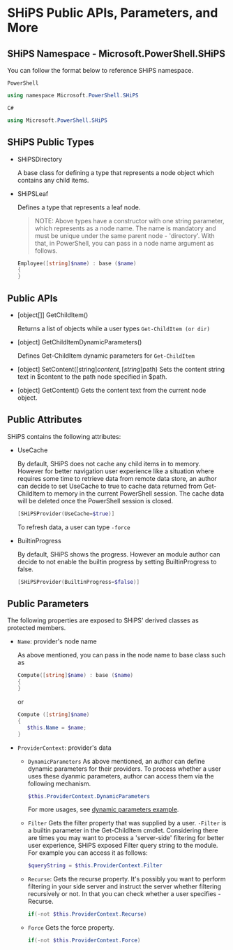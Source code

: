 # SHiPS Public APIs, Parameters, and More

## SHiPS Namespace - Microsoft.PowerShell.SHiPS

You can follow the format below to reference SHiPS namespace.

  `PowerShell`

  ```powershell
  using namespace Microsoft.PowerShell.SHiPS
  ```

  `C#`

  ``` C#
  using Microsoft.PowerShell.SHiPS
  ```

## SHiPS Public Types

- SHiPSDirectory

    A base class for defining a type that represents a node object which contains any child items.

- SHiPSLeaf

    Defines a type that represents a leaf node.

    > NOTE:
Above types have a constructor with one string parameter, which represents as a node name.
The name is mandatory and must be unique under the same parent node - 'directory'.
With that,  in PowerShell, you can pass in a node name argument as follows.

    ```powershell
    Employee([string]$name) : base ($name)
    {
    }
    ```

## Public APIs

- [object[]] GetChildItem()

  Returns a list of objects while a user types  `Get-ChildItem (or dir)`

- [object] GetChildItemDynamicParameters()

    Defines Get-ChildItem dynamic parameters for `Get-ChildItem`

- [object] SetContent([string]$content, [string]$path)
  Sets the content string text in $content to the path node specified in $path.

- [object] GetContent()
  Gets the content text from the current node object.

## Public Attributes

SHiPS contains the following attributes:

- UseCache

    By default, SHiPS does not cache any child items in to memory.
    However for better navigation user experience like a situation where requires some time to retrieve data from remote data store, an author can decide to set UseCache to true to cache data returned from Get-ChildItem to memory in the current PowerShell session.
    The cache data will be deleted once the PowerShell session is closed.

    ```powershell
    [SHiPSProvider(UseCache=$true)]
    ```

    To refresh data, a user can type `-force`

- BuiltinProgress

    By default, SHiPS shows the progress. However an module author can decide to not enable the builtin progress by setting BuiltinProgress to false.

    ```powershell
    [SHiPSProvider(BuiltinProgress=$false)]
    ```

## Public Parameters

The following properties are exposed to SHiPS' derived classes as protected members.

- `Name`: provider's node name

  As above mentioned, you can pass in the node name to base class such as

  ```powershell
  Compute([string]$name) : base ($name)
  {
  }
  ```
  or

  ```powershell
  Compute ([string]$name)
  {
     $this.Name = $name;
  }
  ```

- `ProviderContext`: provider's data

  - `DynamicParameters`
  As above mentioned, an author can define dynamic parameters for their providers.
  To process whether a user uses these dyanmic parameters, author can access them via the following mechanism.

    ```powershell
    $this.ProviderContext.DynamicParameters
    ```

    For more usages, see [dynamic parameters example][ds].

  - `Filter`
  Gets the filter property that was supplied by a user.
  `-Filter` is a builtin parameter in the Get-ChildItem cmdlet.
  Considering there are times you may want to process a 'server-side' filtering for better user experience, SHiPS exposed Filter query string to the module. For example you can access it as follows:

    ```powershell
    $queryString = $this.ProviderContext.Filter
    ```

  - `Recurse`: Gets the recurse property.
  It's possibly you want to perform filtering in your side server and instruct the server whether filtering recursively or not. In that you can check whether a user specifies -Recurse.

    ```powershell
    if(-not $this.ProviderContext.Recurse)
    ```
  - `Force` Gets the force property.

    ```powershell
    if(-not $this.ProviderContext.Force)
    ```

[ds]:../samples/DynamicParameter
